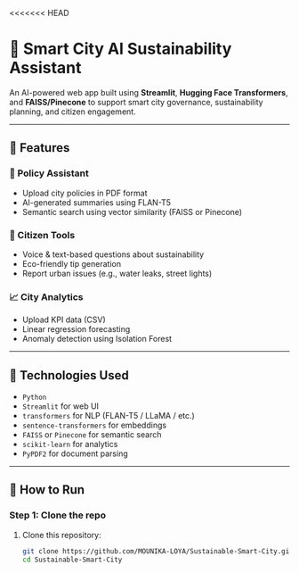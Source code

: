 <<<<<<< HEAD
# 🌆 Smart City AI Sustainability Assistant

An AI-powered web app built using **Streamlit**, **Hugging Face Transformers**, and **FAISS/Pinecone** to support smart city governance, sustainability planning, and citizen engagement.

---

## 🔧 Features

### 📄 Policy Assistant
- Upload city policies in PDF format
- AI-generated summaries using FLAN-T5
- Semantic search using vector similarity (FAISS or Pinecone)

### 🧑 Citizen Tools
- Voice & text-based questions about sustainability
- Eco-friendly tip generation
- Report urban issues (e.g., water leaks, street lights)

### 📈 City Analytics
- Upload KPI data (CSV)
- Linear regression forecasting
- Anomaly detection using Isolation Forest

---

## 🧠 Technologies Used

- `Python`
- `Streamlit` for web UI
- `transformers` for NLP (FLAN-T5 / LLaMA / etc.)
- `sentence-transformers` for embeddings
- `FAISS` or `Pinecone` for semantic search
- `scikit-learn` for analytics
- `PyPDF2` for document parsing

---

## 🚀 How to Run

### Step 1: Clone the repo

1. Clone this repository:
   ```bash
   git clone https://github.com/MOUNIKA-LOYA/Sustainable-Smart-City.git
   cd Sustainable-Smart-City
